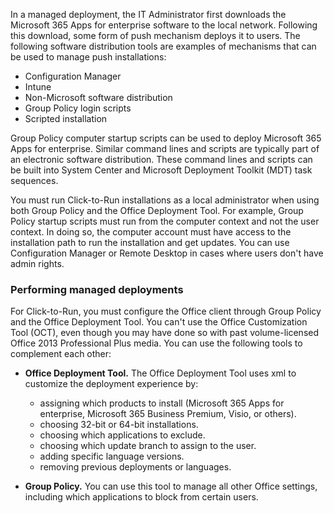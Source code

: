 In a managed deployment, the IT Administrator first downloads the Microsoft 365 Apps for enterprise software to the local network. Following this download, some form of push mechanism deploys it to users. The following software distribution tools are examples of mechanisms that can be used to manage push installations:

 *  Configuration Manager
 *  Intune
 *  Non-Microsoft software distribution
 *  Group Policy login scripts
 *  Scripted installation

Group Policy computer startup scripts can be used to deploy Microsoft 365 Apps for enterprise. Similar command lines and scripts are typically part of an electronic software distribution. These command lines and scripts can be built into System Center and Microsoft Deployment Toolkit (MDT) task sequences.

You must run Click-to-Run installations as a local administrator when using both Group Policy and the Office Deployment Tool. For example, Group Policy startup scripts must run from the computer context and not the user context. In doing so, the computer account must have access to the installation path to run the installation and get updates. You can use Configuration Manager or Remote Desktop in cases where users don't have admin rights.

### Performing managed deployments

For Click-to-Run, you must configure the Office client through Group Policy and the Office Deployment Tool. You can't use the Office Customization Tool (OCT), even though you may have done so with past volume-licensed Office 2013 Professional Plus media. You can use the following tools to complement each other:

 *  **Office Deployment Tool.** The Office Deployment Tool uses xml to customize the deployment experience by:
    
     *  assigning which products to install (Microsoft 365 Apps for enterprise, Microsoft 365 Business Premium, Visio, or others).
     *  choosing 32-bit or 64-bit installations.
     *  choosing which applications to exclude.
     *  choosing which update branch to assign to the user.
     *  adding specific language versions.
     *  removing previous deployments or languages.
 *  **Group Policy.** You can use this tool to manage all other Office settings, including which applications to block from certain users.

